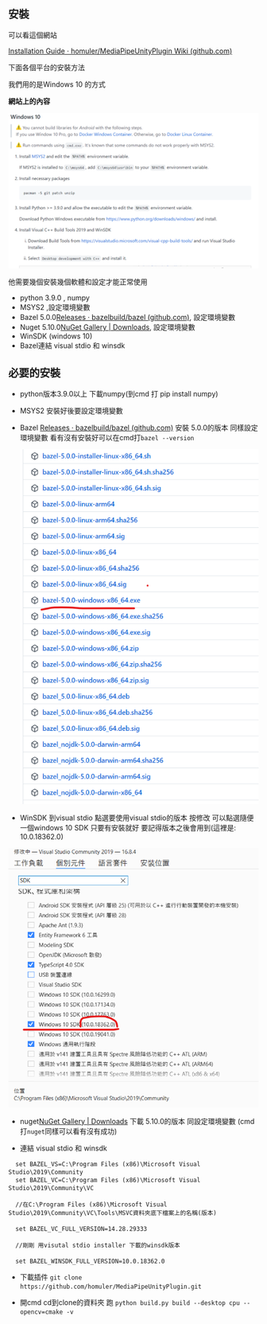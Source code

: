 ## 安裝

可以看這個網站

[Installation Guide · homuler/MediaPipeUnityPlugin Wiki (github.com)](https://github.com/homuler/MediaPipeUnityPlugin/wiki/Installation-Guide)

下面各個平台的安裝方法

我們用的是Windows 10 的方式

**網站上的內容**

![pluginWebsite](https://github.com/z22756392z/MediaPipe/blob/main/image/pluginWebsite.png)

他需要幾個安裝幾個軟體和設定才能正常使用
* python 3.9.0 , numpy
* MSYS2 ,設定環境變數
* Bazel 5.0.0[Releases · bazelbuild/bazel (github.com)](https://github.com/bazelbuild/bazel/releases?q=5.0.0&expanded=true), 設定環境變數
* Nuget 5.10.0[NuGet Gallery | Downloads](https://www.nuget.org/downloads?msclkid=3608a8abd02f11ec9f846243bd98975e), 設定環境變數
* WinSDK (windows 10)
* Bazel連結 visual stdio 和 winsdk

## 必要的安裝

* python版本3.9.0以上 下載numpy(到cmd 打 pip install numpy)
* MSYS2 安裝好後要設定環境變數 
* Bazel [Releases · bazelbuild/bazel (github.com)](https://github.com/bazelbuild/bazel/releases?q=5.0.0&expanded=true) 安裝 5.0.0的版本 同樣設定環境變數 看有沒有安裝好可以在cmd打``bazel --version``

  ![bazel](https://github.com/z22756392z/MediaPipe/blob/main/image/bazel.png)

* WinSDK 到visual stdio 點選要使用visual stdio的版本 按修改 可以點選隨便一個windows 10 SDK 只要有安裝就好 要記得版本之後會用到(這裡是: 10.0.18362.0)

![winsdk](https://github.com/z22756392z/MediaPipe/blob/main/image/winsdk.png)

* nuget[NuGet Gallery | Downloads](https://www.nuget.org/downloads?msclkid=3608a8abd02f11ec9f846243bd98975e) 下載 5.10.0的版本 同設定環境變數 (cmd打``nuget``同樣可以看有沒有成功)

* 連結 visual stdio 和 winsdk
```
  set BAZEL_VS=C:\Program Files (x86)\Microsoft Visual Studio\2019\Community
  set BAZEL_VC=C:\Program Files (x86)\Microsoft Visual Studio\2019\Community\VC

  //在C:\Program Files (x86)\Microsoft Visual Studio\2019\Community\VC\Tools\MSVC資料夾底下檔案上的名稱(版本)

  set BAZEL_VC_FULL_VERSION=14.28.29333

  //剛剛 用visutal stdio installer 下載的winsdk版本

  set BAZEL_WINSDK_FULL_VERSION=10.0.18362.0
```

* 下載插件  `git clone https://github.com/homuler/MediaPipeUnityPlugin.git`

* 開cmd cd到clone的資料夾 跑 `python build.py build --desktop cpu --opencv=cmake -v `